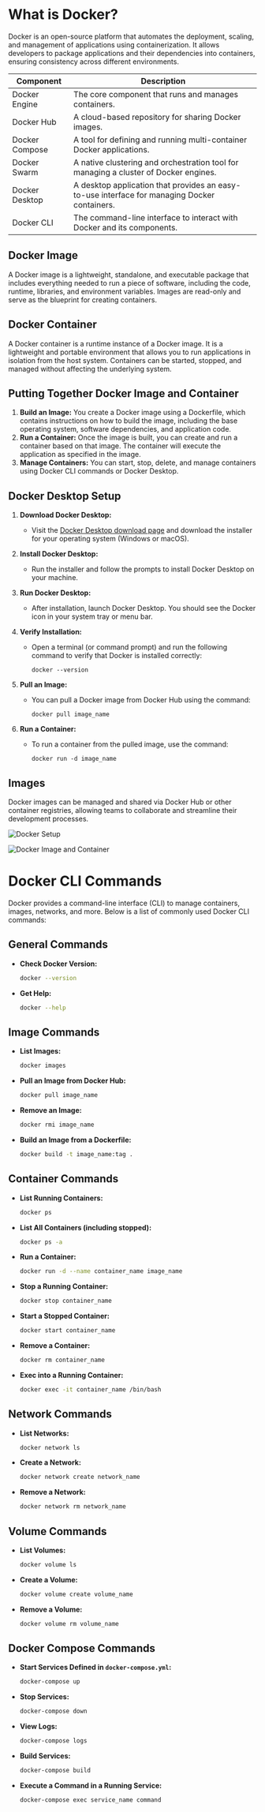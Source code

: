
# What is Docker?

Docker is an open-source platform that automates the deployment, scaling, and management of applications using containerization. It allows developers to package applications and their dependencies into containers, ensuring consistency across different environments.

| Component         | Description                                      |
|--------------------|--------------------------------------------------|
| Docker Engine      | The core component that runs and manages containers. |
| Docker Hub         | A cloud-based repository for sharing Docker images.  |
| Docker Compose     | A tool for defining and running multi-container Docker applications. |
| Docker Swarm       | A native clustering and orchestration tool for managing a cluster of Docker engines. |
| Docker Desktop     | A desktop application that provides an easy-to-use interface for managing Docker containers. |
| Docker CLI         | The command-line interface to interact with Docker and its components. |

## Docker Image
A Docker image is a lightweight, standalone, and executable package that includes everything needed to run a piece of software, including the code, runtime, libraries, and environment variables. Images are read-only and serve as the blueprint for creating containers.

## Docker Container
A Docker container is a runtime instance of a Docker image. It is a lightweight and portable environment that allows you to run applications in isolation from the host system. Containers can be started, stopped, and managed without affecting the underlying system.

## Putting Together Docker Image and Container
1. **Build an Image:** You create a Docker image using a Dockerfile, which contains instructions on how to build the image, including the base operating system, software dependencies, and application code.
2. **Run a Container:** Once the image is built, you can create and run a container based on that image. The container will execute the application as specified in the image.
3. **Manage Containers:** You can start, stop, delete, and manage containers using Docker CLI commands or Docker Desktop.

## Docker Desktop Setup
1. **Download Docker Desktop:**
   - Visit the [Docker Desktop download page](https://www.docker.com/products/docker-desktop) and download the installer for your operating system (Windows or macOS).

2. **Install Docker Desktop:**
   - Run the installer and follow the prompts to install Docker Desktop on your machine.

3. **Run Docker Desktop:**
   - After installation, launch Docker Desktop. You should see the Docker icon in your system tray or menu bar.

4. **Verify Installation:**
   - Open a terminal (or command prompt) and run the following command to verify that Docker is installed correctly:
     ```
     docker --version
     ```

5. **Pull an Image:**
   - You can pull a Docker image from Docker Hub using the command:
     ```
     docker pull image_name
     ```

6. **Run a Container:**
   - To run a container from the pulled image, use the command:
     ```
     docker run -d image_name
     ```

## Images
Docker images can be managed and shared via Docker Hub or other container registries, allowing teams to collaborate and streamline their development processes.

![Docker Setup](https://www.docker.com/sites/default/files/d8/2019-07/docker-desktop-overview_1.png)  <!-- Example image URL for Docker Desktop setup -->

![Docker Image and Container](https://imgur.com/u9lG8RZ.png)  <!-- Placeholder for the Docker image illustration -->


# Docker CLI Commands

Docker provides a command-line interface (CLI) to manage containers, images, networks, and more. Below is a list of commonly used Docker CLI commands:

## General Commands
- **Check Docker Version:**
  ```bash
  docker --version
  ```

- **Get Help:**
  ```bash
  docker --help
  ```

## Image Commands
- **List Images:**
  ```bash
  docker images
  ```

- **Pull an Image from Docker Hub:**
  ```bash
  docker pull image_name
  ```

- **Remove an Image:**
  ```bash
  docker rmi image_name
  ```

- **Build an Image from a Dockerfile:**
  ```bash
  docker build -t image_name:tag .
  ```

## Container Commands
- **List Running Containers:**
  ```bash
  docker ps
  ```

- **List All Containers (including stopped):**
  ```bash
  docker ps -a
  ```

- **Run a Container:**
  ```bash
  docker run -d --name container_name image_name
  ```

- **Stop a Running Container:**
  ```bash
  docker stop container_name
  ```

- **Start a Stopped Container:**
  ```bash
  docker start container_name
  ```

- **Remove a Container:**
  ```bash
  docker rm container_name
  ```

- **Exec into a Running Container:**
  ```bash
  docker exec -it container_name /bin/bash
  ```

## Network Commands
- **List Networks:**
  ```bash
  docker network ls
  ```

- **Create a Network:**
  ```bash
  docker network create network_name
  ```

- **Remove a Network:**
  ```bash
  docker network rm network_name
  ```

## Volume Commands
- **List Volumes:**
  ```bash
  docker volume ls
  ```

- **Create a Volume:**
  ```bash
  docker volume create volume_name
  ```

- **Remove a Volume:**
  ```bash
  docker volume rm volume_name
  ```

## Docker Compose Commands
- **Start Services Defined in `docker-compose.yml`:**
  ```bash
  docker-compose up
  ```

- **Stop Services:**
  ```bash
  docker-compose down
  ```

- **View Logs:**
  ```bash
  docker-compose logs
  ```

- **Build Services:**
  ```bash
  docker-compose build
  ```

- **Execute a Command in a Running Service:**
  ```bash
  docker-compose exec service_name command
  ```


